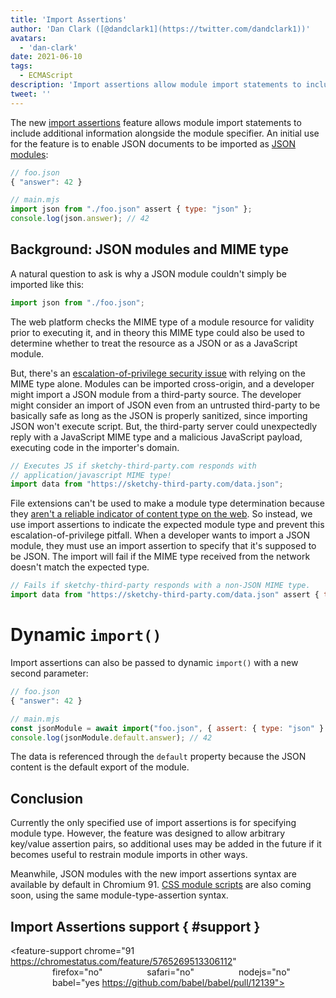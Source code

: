 ```yaml
---
title: 'Import Assertions'
author: 'Dan Clark ([@dandclark1](https://twitter.com/dandclark1))'
avatars:
  - 'dan-clark'
date: 2021-06-10
tags:
  - ECMAScript
description: 'Import assertions allow module import statements to include additional information alongside the module specifier'
tweet: ''
---
```


The new [import assertions](https://github.com/tc39/proposal-import-assertions) feature allows module import statements to include additional information alongside the module specifier. An initial use for the feature is to enable JSON documents to be imported as [JSON modules](https://github.com/tc39/proposal-json-modules):

```javascript
// foo.json
{ "answer": 42 }

// main.mjs
import json from "./foo.json" assert { type: "json" };
console.log(json.answer); // 42
```

## Background: JSON modules and MIME type

A natural question to ask is why a JSON module couldn't simply be imported like this:

```javascript
import json from "./foo.json";
```

The web platform checks the MIME type of a module resource for validity prior to executing it, and in theory this MIME type could also be used to determine whether to treat the resource as a JSON or as a JavaScript module.

But, there's an [escalation-of-privilege security issue](https://github.com/w3c/webcomponents/issues/839) with relying on the MIME type alone. Modules can be imported cross-origin, and a developer might import a JSON module from a third-party source. The developer might consider an import of JSON even from an untrusted  third-party to be basically safe as long as the JSON is properly sanitized, since importing JSON won't execute script. But, the third-party server could unexpectedly reply with a JavaScript MIME type and a malicious JavaScript payload, executing code in the importer's domain.

```javascript
// Executes JS if sketchy-third-party.com responds with
// application/javascript MIME type!
import data from "https://sketchy-third-party.com/data.json";
```

File extensions can't be used to make a module type determination because they [aren't a reliable indicator of content type on the web](https://github.com/tc39/proposal-import-assertions/blob/master/content-type-vs-file-extension.md). So instead, we use import assertions to indicate the expected module type and prevent this escalation-of-privilege pitfall. When a developer wants to import a JSON module, they must use an import assertion to specify that it's supposed to be JSON. The import will fail if the MIME type received from the network doesn't match the expected type.

```javascript
// Fails if sketchy-third-party responds with a non-JSON MIME type.
import data from "https://sketchy-third-party.com/data.json" assert { type: "json" };
```

# Dynamic `import()`

Import assertions can also be passed to dynamic `import()` with a new second parameter:

```javascript
// foo.json
{ "answer": 42 }

// main.mjs
const jsonModule = await import("foo.json", { assert: { type: "json" } });
console.log(jsonModule.default.answer); // 42
```

The data is referenced through the `default` property because the JSON content is the default export of the module.

## Conclusion

Currently the only specified use of import assertions is for specifying module type. However, the feature was designed to allow arbitrary key/value assertion pairs, so additional uses may be added in the future if it becomes useful to restrain module imports in other ways.

Meanwhile, JSON modules with the new import assertions syntax are available by default in Chromium 91. [CSS module scripts](https://chromestatus.com/feature/5948572598009856#) are also coming soon, using the same module-type-assertion syntax.

## Import Assertions support { #support }

<feature-support chrome="91 https://chromestatus.com/feature/5765269513306112"
                 firefox="no"
                 safari="no"
                 nodejs="no"
                 babel="yes https://github.com/babel/babel/pull/12139"></feature-support>

